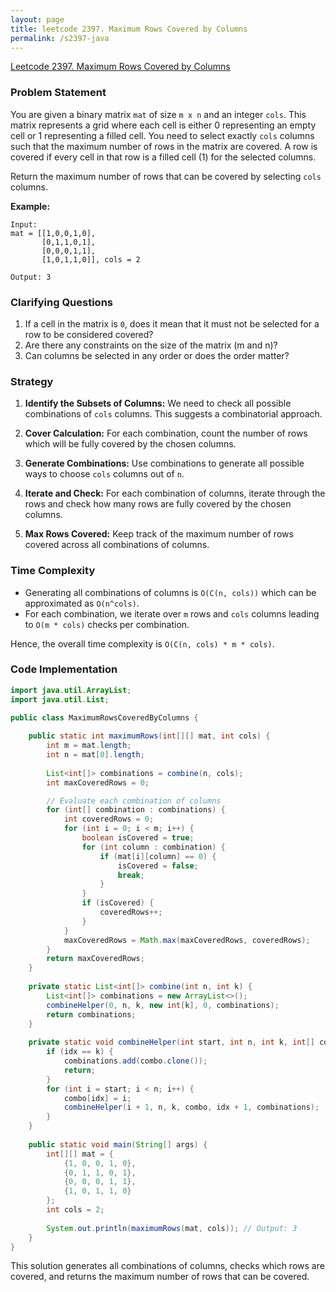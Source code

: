 ```yaml
---
layout: page
title: leetcode 2397. Maximum Rows Covered by Columns
permalink: /s2397-java
---
```

[Leetcode 2397. Maximum Rows Covered by Columns](https://algoadvance.github.io/algoadvance/l2397)
### Problem Statement

You are given a binary matrix `mat` of size `m x n` and an integer `cols`. This matrix represents a grid where each cell is either 0 representing an empty cell or 1 representing a filled cell. You need to select exactly `cols` columns such that the maximum number of rows in the matrix are covered. A row is covered if every cell in that row is a filled cell (1) for the selected columns.

Return the maximum number of rows that can be covered by selecting `cols` columns.

**Example:**
```
Input:
mat = [[1,0,0,1,0],
       [0,1,1,0,1],
       [0,0,0,1,1],
       [1,0,1,1,0]], cols = 2
       
Output: 3
```

### Clarifying Questions
1. If a cell in the matrix is `0`, does it mean that it must not be selected for a row to be considered covered?
2. Are there any constraints on the size of the matrix (m and n)?
3. Can columns be selected in any order or does the order matter?

### Strategy
1. **Identify the Subsets of Columns:** We need to check all possible combinations of `cols` columns. This suggests a combinatorial approach.
  
2. **Cover Calculation:** For each combination, count the number of rows which will be fully covered by the chosen columns.

3. **Generate Combinations:** Use combinations to generate all possible ways to choose `cols` columns out of `n`.

4. **Iterate and Check:** For each combination of columns, iterate through the rows and check how many rows are fully covered by the chosen columns.

5. **Max Rows Covered:** Keep track of the maximum number of rows covered across all combinations of columns.

### Time Complexity

- Generating all combinations of columns is `O(C(n, cols))` which can be approximated as `O(n^cols)`.
- For each combination, we iterate over `m` rows and `cols` columns leading to `O(m * cols)` checks per combination.

Hence, the overall time complexity is `O(C(n, cols) * m * cols)`.

### Code Implementation

```java
import java.util.ArrayList;
import java.util.List;

public class MaximumRowsCoveredByColumns {
    
    public static int maximumRows(int[][] mat, int cols) {
        int m = mat.length;
        int n = mat[0].length;
        
        List<int[]> combinations = combine(n, cols);
        int maxCoveredRows = 0;

        // Evaluate each combination of columns
        for (int[] combination : combinations) {
            int coveredRows = 0;
            for (int i = 0; i < m; i++) {
                boolean isCovered = true;
                for (int column : combination) {
                    if (mat[i][column] == 0) {
                        isCovered = false;
                        break;
                    }
                }
                if (isCovered) {
                    coveredRows++;
                }
            }
            maxCoveredRows = Math.max(maxCoveredRows, coveredRows);
        }
        return maxCoveredRows;
    }
    
    private static List<int[]> combine(int n, int k) {
        List<int[]> combinations = new ArrayList<>();
        combineHelper(0, n, k, new int[k], 0, combinations);
        return combinations;
    }
    
    private static void combineHelper(int start, int n, int k, int[] combo, int idx, List<int[]> combinations) {
        if (idx == k) {
            combinations.add(combo.clone());
            return;
        }
        for (int i = start; i < n; i++) {
            combo[idx] = i;
            combineHelper(i + 1, n, k, combo, idx + 1, combinations);
        }
    }
    
    public static void main(String[] args) {
        int[][] mat = {
            {1, 0, 0, 1, 0},
            {0, 1, 1, 0, 1},
            {0, 0, 0, 1, 1},
            {1, 0, 1, 1, 0}
        };
        int cols = 2;
        
        System.out.println(maximumRows(mat, cols)); // Output: 3
    }
}
```

This solution generates all combinations of columns, checks which rows are covered, and returns the maximum number of rows that can be covered.